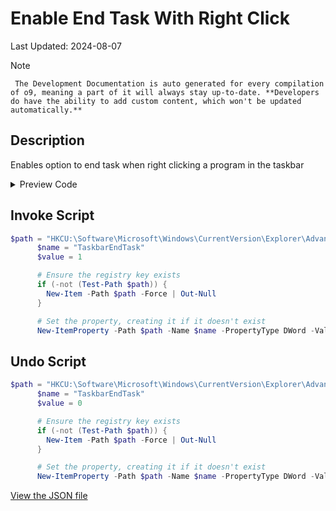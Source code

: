 # Enable End Task With Right Click

Last Updated: 2024-08-07


> [!NOTE]
     The Development Documentation is auto generated for every compilation of o9, meaning a part of it will always stay up-to-date. **Developers do have the ability to add custom content, which won't be updated automatically.**
## Description

Enables option to end task when right clicking a program in the taskbar

<!-- BEGIN CUSTOM CONTENT -->

<!-- END CUSTOM CONTENT -->

<details>
<summary>Preview Code</summary>

```json
{
  "Content": "Enable End Task With Right Click",
  "Description": "Enables option to end task when right clicking a program in the taskbar",
  "category": "Essential Tweaks",
  "panel": "1",
  "Order": "a006_",
  "InvokeScript": [
    "$path = \"HKCU:\\Software\\Microsoft\\Windows\\CurrentVersion\\Explorer\\Advanced\\TaskbarDeveloperSettings\"
      $name = \"TaskbarEndTask\"
      $value = 1

      # Ensure the registry key exists
      if (-not (Test-Path $path)) {
        New-Item -Path $path -Force | Out-Null
      }

      # Set the property, creating it if it doesn't exist
      New-ItemProperty -Path $path -Name $name -PropertyType DWord -Value $value -Force | Out-Null"
  ],
  "UndoScript": [
    "$path = \"HKCU:\\Software\\Microsoft\\Windows\\CurrentVersion\\Explorer\\Advanced\\TaskbarDeveloperSettings\"
      $name = \"TaskbarEndTask\"
      $value = 0

      # Ensure the registry key exists
      if (-not (Test-Path $path)) {
        New-Item -Path $path -Force | Out-Null
      }

      # Set the property, creating it if it doesn't exist
      New-ItemProperty -Path $path -Name $name -PropertyType DWord -Value $value -Force | Out-Null"
  ],
  "link": "https://o9-9.github.io/o9/dev/tweaks/Essential-Tweaks/EndTaskOnTaskbar"
}
```

</details>

## Invoke Script

```powershell
$path = "HKCU:\Software\Microsoft\Windows\CurrentVersion\Explorer\Advanced\TaskbarDeveloperSettings"
      $name = "TaskbarEndTask"
      $value = 1

      # Ensure the registry key exists
      if (-not (Test-Path $path)) {
        New-Item -Path $path -Force | Out-Null
      }

      # Set the property, creating it if it doesn't exist
      New-ItemProperty -Path $path -Name $name -PropertyType DWord -Value $value -Force | Out-Null

```
## Undo Script

```powershell
$path = "HKCU:\Software\Microsoft\Windows\CurrentVersion\Explorer\Advanced\TaskbarDeveloperSettings"
      $name = "TaskbarEndTask"
      $value = 0

      # Ensure the registry key exists
      if (-not (Test-Path $path)) {
        New-Item -Path $path -Force | Out-Null
      }

      # Set the property, creating it if it doesn't exist
      New-ItemProperty -Path $path -Name $name -PropertyType DWord -Value $value -Force | Out-Null

```

<!-- BEGIN SECOND CUSTOM CONTENT -->

<!-- END SECOND CUSTOM CONTENT -->


[View the JSON file](https://github.com/o9-9/o9/tree/main/config/tweaks.json)


